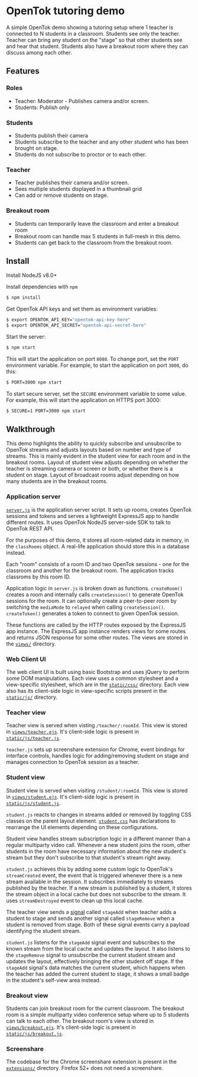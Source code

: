 # OpenTok tutoring demo

A simple OpenTok demo showing a tutoring setup where 1 teacher is connected to N students in a classroom. Students see only the teacher. Teacher can bring any student on the "stage" so that other students see and hear that student. Students also have a breakout room where they can discuss among each other.

## Features

### Roles

- Teacher: Moderator - Publishes camera and/or screen.
- Students: Publish only

### Students

- Students publish their camera
- Students subscribe to the teacher and any other student who has been brought on stage.
- Students do not subscribe to proctor or to each other.

### Teacher

- Teacher publishes their camera and/or screen.
- Sees multiple students displayed in a thumbnail grid
- Can add or remove students on stage.

### Breakout room

- Students can temporarily leave the classroom and enter a breakout room
- Breakout room can handle max 5 students in full-mesh in this demo.
- Students can get back to the classroom from the breakout room.

## Install

Install NodeJS v8.0+

Install dependencies with `npm`

```sh
$ npm install
```

Get OpenTok API keys and set them as environment variables:

```sh
$ export OPENTOK_API_KEY="opentok-api-key-here"
$ export OPENTOK_API_SECRET="opentok-api-secret-here"
```
Start the server:

```sh
$ npm start
```

This will start the application on port `8080`. To change port, set the `PORT` environment variable. For example, to start the application on port `3000`, do this:

```sh
$ PORT=3000 npm start
```

To start secure server, set the `SECURE` environment variable to some value. For example, this will start the application on HTTPS port 3000:

```sh
$ SECURE=1 PORT=3000 npm start
```

## Walkthrough

This demo highlights the ability to quickly subscribe and unsubscribe to OpenTok streams and adjusts layouts based on number and type of streams. This is mainly evident in the student view for each room and in the breakout rooms. Layout of student view adjusts depending on whether the teacher is streaming camera or screen or both, or whether there is a student on stage. Layout of broadcast rooms adjust depending on how many students are in the breakout rooms.

### Application server

[`server.js`](server.js) is the application server script. It sets up rooms, creates OpenTok sessions and tokens and serves a lightweight ExpressJS app to handle different routes. It uses OpenTok NodeJS server-side SDK to talk to OpenTok REST API.

For the purposes of this demo, it stores all room-related data in memory, in the `classRooms` object. A real-life application should store this in a database instead.

Each "room" consists of a room ID and two OpenTok sessions - one for the classroom and another for the breakout room. The application tracks classroms by this room ID.

Application logic in `server.js` is broken down as functions. `createRoom()` creates a room and internally calls `createSession()` to generate OpenTok sessions for the room. It can optionally create a peer-to-peer room by switching the `mediaMode` to `relayed` when calling `createSession()`. `createToken()` generates a token to connect to given OpenTok session.

These functions are called by the HTTP routes exposed by the ExpressJS app instance. The ExpressJS app instance renders views for some routes and returns JSON response for some other routes. The views are stored in the [`views/`](views/) directory.

### Web Client UI

The web client UI is built using basic Bootstrap and uses jQuery to perform some DOM manipulations. Each view uses a common stylesheet and a view-specific stylesheet, which are in the [`static/css/`](static/css/) directory. Each view also has its client-side logic in view-specific scripts present in the [`static/js/`](static/js/) directory.

### Teacher view

Teacher view is served when visting `/teacher/:roomId`. This view is stored in [`views/teacher.ejs`](views/teacher.ejs). It's client-side logic is present in [`static/js/teacher.js`](static/js/teacher.js).

`teacher.js` sets up screenshare extension for Chrome, event bindings for interface controls, handles logic for adding/removing student on stage and manages connection to OpenTok session as a teacher.

### Student view

Student view is served when visiting `/student/:roomId`. This view is stored in [`views/student.ejs`](views/student.ejs). It's client-side logic is present in [`static/js/student.js`](static/js/student.js).

`student.js` reacts to changes in streams added or removed by toggling CSS classes on the parent layout element. [`student.css`](static/css/student.css) has declarations to rearrange the UI elements depending on these configurations.

Student view handles stream subscription logic in a different manner than a regular multiparty video call. Whenever a new student joins the room, other students in the room have necessary information about the new student's stream but they don't subscribe to that student's stream right away.

`student.js` achieves this by adding some custom logic to OpenTok's `streamCreated` event, the event that is triggered whenever there is a new stream available in the session. It subscribes immediately to streams published by the teacher. If a new stream is published by a student, it stores the stream object in a local cache but does not subscribe to the stream. It uses `streamDestroyed` event to clean up this local cache.

The teacher view sends a [signal](https://tokbox.com/developer/guides/signaling/) called `stageAdd` when teacher adds a student to stage and sends another signal called `stageRemove` when a student is removed from stage. Both of these signal events carry a payload identifying the student stream.

`student.js` listens for the `stageAdd` signal event and subscribes to the known stream from the local cache and updates the layout. It also listens to the `stageRemove` signal to unsubscribe the current student stream and updates the layout, effectively bringing the other student off stage. If the `stageAdd` signal's data matches the current student, which happens when the teacher has added the current student to stage, it shows a small badge in the student's self-view area instead.

### Breakout view

Students can join breakout room for the current classroom. The breakout room is a simple multiparty video conference setup where up to 5 students can talk to each other. The breakout room's view is stored in [`views/breakout.ejs`](views/breakout.ejs). It's client-side logic is present in [`static/js/breakout.js`](static/js/breakout.js).

### Screenshare

The codebase for the Chrome screenshare extension is present in the [`extensions/`](extensions/) directory. Firefox 52+ does not need a screenshare.

